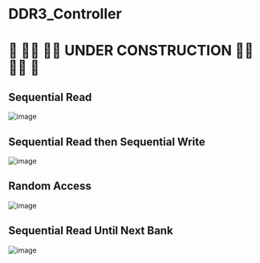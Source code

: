 # DDR3_Controller
# :construction: :construction_worker_man: :construction_worker_man:  UNDER CONSTRUCTION :construction_worker_man: :construction_worker_man: :construction: 

## Sequential Read
![image](https://user-images.githubusercontent.com/87559347/230342721-c5a575db-0518-4771-a5e6-7fa7e3044273.png)  

## Sequential Read then Sequential Write
![image](https://user-images.githubusercontent.com/87559347/230336798-619a629d-9f7d-431f-8887-a05965b1c70a.png)


## Random Access
![image](https://user-images.githubusercontent.com/87559347/230362722-256dafff-04c1-4052-b664-6b3d234d9089.png)

## Sequential Read Until Next Bank
![image](https://user-images.githubusercontent.com/87559347/230366265-a10b22b1-8113-46f7-9980-f8938a0b4a0c.png)
